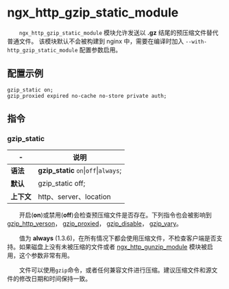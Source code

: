 # ngx_http_gzip_static_module

　　​`ngx_http_gzip_static_module`​ 模块允许发送以  **.gz** 结尾的预压缩文件替代普通文件。 该模块默认不会被构建到 nginx 中，需要在编译时加入 `--with-http_gzip_static_module`​ 配置参数启用。

## 配置示例

```
gzip_static on;
gzip_proxied expired no-cache no-store private auth;
```

## 指令

### gzip\_static

|-|说明|
| ---| ------------------------|
|**语法**|**gzip_static** `on`​\|`off`​\|`always`​;|
|**默认**|gzip\_static off;|
|**上下文**|http、server、location|

　　开启(**on**)或禁用(**off**)会检查预压缩文件是否存在。下列指令也会被影响到 [gzip_http_verson](https://docshome.gitbook.io/nginx-docs/he-xin-gong-neng/http/ngx_http_gzip_module#gzip_http_version)， [gzip_proxied](https://docshome.gitbook.io/nginx-docs/he-xin-gong-neng/http/ngx_http_gzip_module#gzip_proxied)， [gzip_disable](https://docshome.gitbook.io/nginx-docs/he-xin-gong-neng/http/ngx_http_gzip_module#gzip_disable)， [gzip_vary](https://docshome.gitbook.io/nginx-docs/he-xin-gong-neng/http/ngx_http_gzip_module#gzip_vary)。

　　值为 **always** (1.3.6)，在所有情况下都会使用压缩文件，不检查客户端是否支持。如果磁盘上没有未被压缩的文件或者 [ngx_http_gunzip_module](https://docshome.gitbook.io/nginx-docs/he-xin-gong-neng/http/ngx_http_gunzip_module) 模块被启用，这个参数非常有用。

　　文件可以使用`gzip`​命令，或者任何兼容文件进行压缩。建议压缩文件和源文件的修改日期和时间保持一致。
